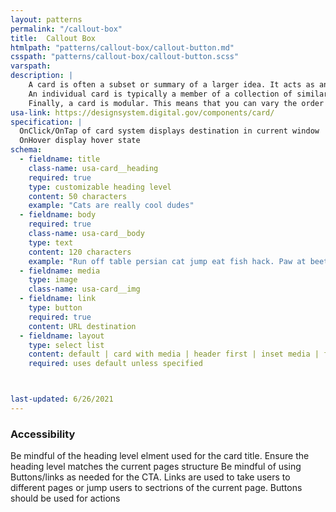 ```yaml
---
layout: patterns
permalink: "/callout-box"
title:  Callout Box
htmlpath: "patterns/callout-box/callout-button.md"
csspath: "patterns/callout-box/callout-button.scss"
varspath:
description: |
    A card is often a subset or summary of a larger idea. It acts as an entry point to more detailed information. This summary can contain a variety of content types, such as text, images and multimedia, or buttons and links.
    An individual card is typically a member of a collection of similar cards, not a single card in isolation. A card is distinguished from others in its collection by its content, and cards are distinguished from the broader page context in form — usually with a border or a shadow.
    Finally, a card is modular. This means that you can vary the order of cards in a collection without destroying any individual card’s meaning." 
usa-link: https://designsystem.digital.gov/components/card/
specification: |
  OnClick/OnTap of card system displays destination in current window 
  OnHover display hover state  
schema: 
  - fieldname: title
    class-name: usa-card__heading
    required: true
    type: customizable heading level 
    content: 50 characters
    example: "Cats are really cool dudes"
  - fieldname: body
    required: true
    class-name: usa-card__body
    type: text
    content: 120 characters  
    example: "Run off table persian cat jump eat fish hack. Paw at beetle and eat it before it gets away demand"
  - fieldname: media
    type: image 
    class-name: usa-card__img
  - fieldname: link
    type: button
    required: true
    content: URL destination
  - fieldname: layout
    type: select list
    content: default | card with media | header first | inset media | flag left | flag right
    required: uses default unless specified



last-updated: 6/26/2021
---
```

<!--- if extra information is needed for this pattern, write here in Markdown. -->
<!--- to learn markdown format go to https://docs.github.com/en/github/writing-on-github/basic-writing-and-formatting-syntax -->

### Accessibility
Be mindful of the heading level elment used for the card title. Ensure the heading level matches the current pages structure
Be mindful of using Buttons/links as needed for the CTA. Links are used to take users to different pages or jump users to sectrions of the current page. Buttons should be used for actions

